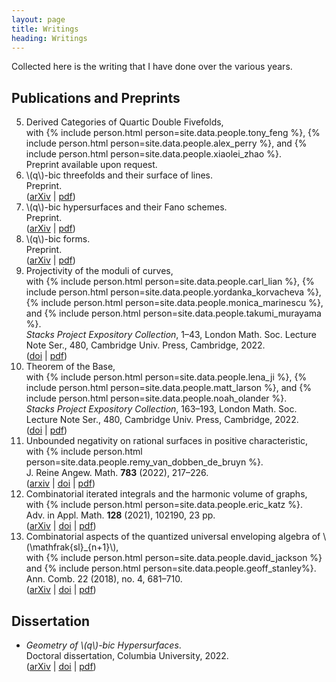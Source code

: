 ```yaml
---
layout: page
title: Writings
heading: Writings
---
```


Collected here is the writing that I have done over the various years.

## Publications and Preprints

5.  <div class="paper">
    <div class="paper-title">Derived Categories of Quartic Double Fivefolds,</div>
    <div class="coauthor">with {% include person.html person=site.data.people.tony_feng %},
                               {% include person.html person=site.data.people.alex_perry %}, and
                               {% include person.html person=site.data.people.xiaolei_zhao %}.
    </div>
    <div class="journal">Preprint available upon request.</div>
    </div>

0.  <div class="paper">
    <div class="paper-title">\(q\)-bic threefolds and their surface of lines.</div>
    <div class="journal">Preprint.</div>
    <div class="paper-links">(<a href="https://arxiv.org/abs/2402.09884">arXiv</a> | <a href="/assets/qbic-threefolds.pdf">pdf</a>)</div>
    </div>

0.  <div class="paper">
    <div class="paper-title">\(q\)-bic hypersurfaces and their Fano schemes.</div>
    <div class="journal">Preprint.</div>
    <div class="paper-links">(<a href="https://arxiv.org/abs/2307.06160">arXiv</a> | <a href="/assets/qbic-fanos.pdf">pdf</a>)</div>
    </div>

1.  <div class="paper">
    <div class="paper-title">\(q\)-bic forms.</div>
    <div class="journal">Preprint.</div>
    <div class="paper-links">(<a href="https://arxiv.org/abs/2301.09929">arXiv</a> | <a href="/assets/qbic-forms.pdf">pdf</a>)</div>
    </div>

2.  <div class="paper">
    <div class="paper-title">Projectivity of the moduli of curves,</div>
    <div class="coauthor">with {% include person.html person=site.data.people.carl_lian %},
                               {% include person.html person=site.data.people.yordanka_korvacheva %},
                               {% include person.html person=site.data.people.monica_marinescu %}, and
                               {% include person.html person=site.data.people.takumi_murayama %}.
    </div>
    <div class="journal"><em>Stacks Project Expository Collection</em>, 1–43, London Math. Soc. Lecture Note Ser., 480, Cambridge Univ. Press, Cambridge, 2022.</div>
    <div class="paper-links">(<a href="https://doi.org/10.1017/9781009051897.003">doi</a> | <a href="/assets/mgbar.pdf">pdf</a>)</div>
    </div>

3.  <div class="paper">
    <div class="paper-title">Theorem of the Base,</div>
    <div class="coauthor">with {% include person.html person=site.data.people.lena_ji %},
                               {% include person.html person=site.data.people.matt_larson %}, and
                               {% include person.html person=site.data.people.noah_olander %}.
    </div>
    <div class="journal"><em>Stacks Project Expository Collection</em>, 163–193, London Math. Soc. Lecture Note Ser., 480, Cambridge Univ. Press, Cambridge, 2022.</div>
    <div class="paper-links">(<a href="https://doi.org/10.1017/9781009051897.007">doi</a> | <a href="/assets/theorem-of-the-base.pdf">pdf</a>)</div>
    </div>

4.  <div class="paper">
    <div class="paper-title">Unbounded negativity on rational surfaces in positive characteristic,</div>
    <div class="coauthor">with {% include person.html person=site.data.people.remy_van_dobben_de_bruyn %}.</div>
    <div class="journal">J. Reine Angew. Math. <b>783</b> (2022), 217–226.</div>
    <div class="paper-links">(<a href="https://arxiv.org/abs/2103.02172">arxiv</a> | <a href="https://doi.org/10.1515/crelle-2021-0078">doi</a> | <a href="/assets/negcurves.pdf">pdf</a>)</div>
    </div>

6.  <div class="paper">
    <div class="paper-title">Combinatorial iterated integrals and the harmonic volume of graphs,</div>
    <div class="coauthor">with {% include person.html person=site.data.people.eric_katz %}.</div>
    <div class="journal">Adv. in Appl. Math. <b>128</b> (2021), 102190, 23 pp.</div>
    <div class="paper-links">(<a href="https://arxiv.org/abs/1709.01175">arXiv</a> | <a href="https://doi.org/10.1016/j.aam.2021.102190">doi</a> | <a href="/assets/unipotent.pdf">pdf</a>)</div>
    </div>

7.  <div class="paper">
    <div class="paper-title">Combinatorial aspects of the quantized universal enveloping algebra of \(\mathfrak{sl}_{n+1}\),</div>
    <div class="coauthor">with {% include person.html person=site.data.people.david_jackson %} and
                               {% include person.html person=site.data.people.geoff_stanley%}.
    </div>
    <div class="journal">Ann. Comb. 22 (2018), no. 4, 681–710.</div>
    <div class="paper-links">(<a href="https://arxiv.org/abs/1601.01377">arXiv</a> | <a href="https://doi.org/10.1007/s00026-018-0404-2">doi</a> | <a href="/assets/hopfstr.pdf">pdf</a>)</div>
    </div>

## Dissertation

*   <div class="paper">
    <div class="paper-title"><em>Geometry of \(q\)-bic Hypersurfaces</em>.</div>
    <div class="journal">Doctoral dissertation, Columbia University, 2022.</div>
    <div class="paper-links">(<a href="https://arxiv.org/abs/2205.05273">arXiv</a> | <a href="https://doi.org/10.7916/4gba-xx11">doi</a> | <a href="/assets/qbics-thesis.pdf">pdf</a>)</div>
    </div>
